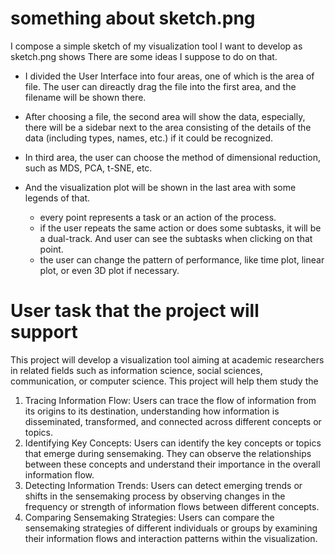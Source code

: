 # __something about sketch.png__

I compose a simple sketch of my visualization tool I want to develop as sketch.png shows
There are some ideas I suppose to do on that.

* I divided the User Interface into four areas, one of which is the area of file. The user can direactly drag the file into the first area, and the filename will be shown there.

* After choosing a file, the second area will show the data, especially, there will be a sidebar next to the area consisting of the details of the data (including types, names, etc.) if it could be recognized.

* In third area, the user can choose the method of dimensional reduction, such as MDS, PCA, t-SNE, etc.

* And the visualization plot will be shown in the last area with some legends of that.
    * every point represents a task or an action of the process.
    * if the user repeats the same action or does some subtasks, it will be a dual-track. And user can see the subtasks when clicking on that point.
    * the user can change the pattern of performance, like time plot, linear plot, or even 3D plot if necessary.
 


# __User task that the project will support__

This project will develop a visualization tool aiming at academic researchers in related fields such as information science, social sciences, communication, or computer science. This project will help them study the 

1. Tracing Information Flow: Users can trace the flow of information from its origins to its destination, understanding how information is disseminated, transformed, and connected across different concepts or topics.
2. Identifying Key Concepts: Users can identify the key concepts or topics that emerge during sensemaking. They can observe the relationships between these concepts and understand their importance in the overall information flow.
3. Detecting Information Trends: Users can detect emerging trends or shifts in the sensemaking process by observing changes in the frequency or strength of information flows between different concepts.
4. Comparing Sensemaking Strategies: Users can compare the sensemaking strategies of different individuals or groups by examining their information flows and interaction patterns within the visualization.
